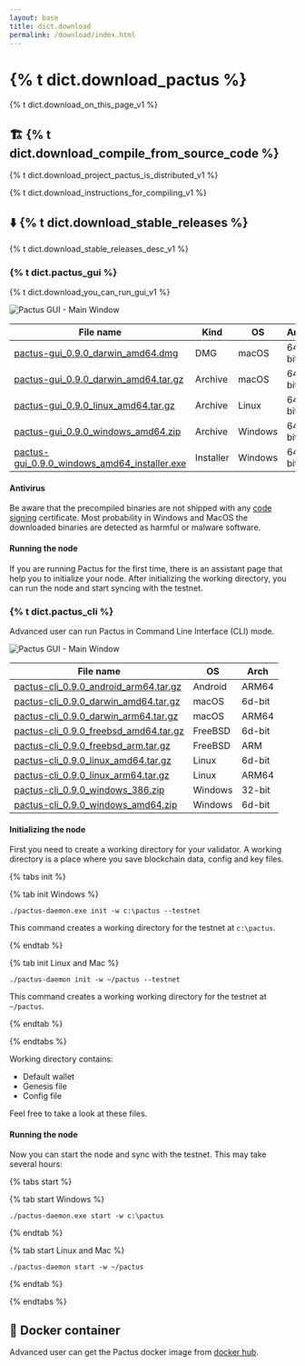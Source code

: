 ```yaml
---
layout: base
title: dict.download
permalink: /download/index.html
---
```


# {% t dict.download_pactus %}

{% t dict.download_on_this_page_v1 %}

## 🏗️ {% t dict.download_compile_from_source_code %}

{% t dict.download_project_pactus_is_distributed_v1 %}

{% t dict.download_instructions_for_compiling_v1 %}

## ⬇️ {% t dict.download_stable_releases %}

{% t dict.download_stable_releases_desc_v1 %}

### {% t dict.pactus_gui %}

{% t dict.download_you_can_run_gui_v1 %}

![Pactus GUI - Main Window](/assets/images/pactus_gui_main_window.png)

| **File name**                                                                                                                                                  | **Kind**  | **OS**  | **Arch** |
| -------------------------------------------------------------------------------------------------------------------------------------------------------------- | --------- | ------- | -------- |
| [pactus-gui_0.9.0_darwin_amd64.dmg](https://github.com/pactus-project/pactus/releases/download/v0.9.0/pactus-gui_0.9.0_darwin_amd64.dmg)                       | DMG       | macOS   | 64-bit   |
| [pactus-gui_0.9.0_darwin_amd64.tar.gz](https://github.com/pactus-project/pactus/releases/download/v0.9.0/pactus-gui_0.9.0_darwin_amd64.tar.gz)                 | Archive   | macOS   | 64-bit   |
| [pactus-gui_0.9.0_linux_amd64.tar.gz](https://github.com/pactus-project/pactus/releases/download/v0.9.0/pactus-gui_0.9.0_linux_amd64.tar.gz)                   | Archive   | Linux   | 64-bit   |
| [pactus-gui_0.9.0_windows_amd64.zip](https://github.com/pactus-project/pactus/releases/download/v0.9.0/pactus-gui_0.9.0_windows_amd64.zip)                     | Archive   | Windows | 64-bit   |
| [pactus-gui_0.9.0_windows_amd64_installer.exe](https://github.com/pactus-project/pactus/releases/download/v0.9.0/pactus-gui_0.9.0_windows_amd64_installer.exe) | Installer | Windows | 64-bit   |

#### Antivirus

Be aware that the precompiled binaries are not shipped with any
[code signing](https://en.wikipedia.org/wiki/Code_signing) certificate. Most probability in Windows
and MacOS the downloaded binaries are detected as harmful or malware software.

#### Running the node

If you are running Pactus for the first time, there is an assistant page that help you to initialize
your node. After initializing the working directory, you can run the node and start syncing with the testnet.

### {% t dict.pactus_cli %}

Advanced user can run Pactus in Command Line Interface (CLI) mode.

![Pactus GUI - Main Window](/assets/images/pactus_cli.png)

| **File name**                                                                                                                                     | **OS**  | **Arch** |
| ------------------------------------------------------------------------------------------------------------------------------------------------- | ------- | -------- |
| [pactus-cli_0.9.0_android_arm64.tar.gz ](https://github.com/pactus-project/pactus/releases/download/v0.9.0/pactus-cli_0.9.0_android_arm64.tar.gz) | Android | ARM64    |
| [pactus-cli_0.9.0_darwin_amd64.tar.gz ](https://github.com/pactus-project/pactus/releases/download/v0.9.0/pactus-cli_0.9.0_darwin_amd64.tar.gz)   | macOS   | 6d-bit   |
| [pactus-cli_0.9.0_darwin_arm64.tar.gz ](https://github.com/pactus-project/pactus/releases/download/v0.9.0/pactus-cli_0.9.0_darwin_arm64.tar.gz)   | macOS   | ARM64    |
| [pactus-cli_0.9.0_freebsd_amd64.tar.gz ](https://github.com/pactus-project/pactus/releases/download/v0.9.0/pactus-cli_0.9.0_freebsd_amd64.tar.gz) | FreeBSD | 6d-bit   |
| [pactus-cli_0.9.0_freebsd_arm.tar.gz ](https://github.com/pactus-project/pactus/releases/download/v0.9.0/pactus-cli_0.9.0_freebsd_arm.tar.gz)     | FreeBSD | ARM      |
| [pactus-cli_0.9.0_linux_amd64.tar.gz ](https://github.com/pactus-project/pactus/releases/download/v0.9.0/pactus-cli_0.9.0_linux_amd64.tar.gz)     | Linux   | 6d-bit   |
| [pactus-cli_0.9.0_linux_arm64.tar.gz ](https://github.com/pactus-project/pactus/releases/download/v0.9.0/pactus-cli_0.9.0_linux_arm64.tar.gz)     | Linux   | ARM64    |
| [pactus-cli_0.9.0_windows_386.zip ](https://github.com/pactus-project/pactus/releases/download/v0.9.0/pactus-cli_0.9.0_windows_386.zip)           | Windows | 32-bit   |
| [pactus-cli_0.9.0_windows_amd64.zip ](https://github.com/pactus-project/pactus/releases/download/v0.9.0/pactus-cli_0.9.0_windows_amd64.zip)       | Windows | 6d-bit   |

#### Initializing the node

First you need to create a working directory for your validator. A working directory is a place
where you save blockchain data, config and key files.

{% tabs init %}

{% tab init Windows %}

```
./pactus-daemon.exe init -w c:\pactus --testnet
```

This command creates a working directory for the testnet at `c:\pactus`.

{% endtab %}

{% tab init Linux and Mac %}

```
./pactus-daemon init -w ~/pactus --testnet
```

This command creates a working working directory for the testnet at `~/pactus`.

{% endtab %}

{% endtabs %}

Working directory contains:

- Default wallet
- Genesis file
- Config file

Feel free to take a look at these files.

#### Running the node

Now you can start the node and sync with the testnet. This may take several hours:

{% tabs start %}

{% tab start Windows %}

```
./pactus-daemon.exe start -w c:\pactus
```

{% endtab %}

{%
 tab start Linux and Mac %}

```
./pactus-daemon start -w ~/pactus
```

{% endtab %}

{% endtabs %}

## 🐳 Docker container

Advanced user can get the Pactus docker image from [docker hub](https://hub.docker.com/r/pactus/pactus).
